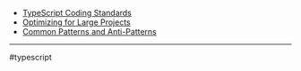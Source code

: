 - [TypeScript Coding Standards](typescript_coding_standards.md)
- [Optimizing for Large Projects](typescript_optimization.md)
- [Common Patterns and Anti-Patterns](typescript_patterns.md)
- - - 
#typescript 